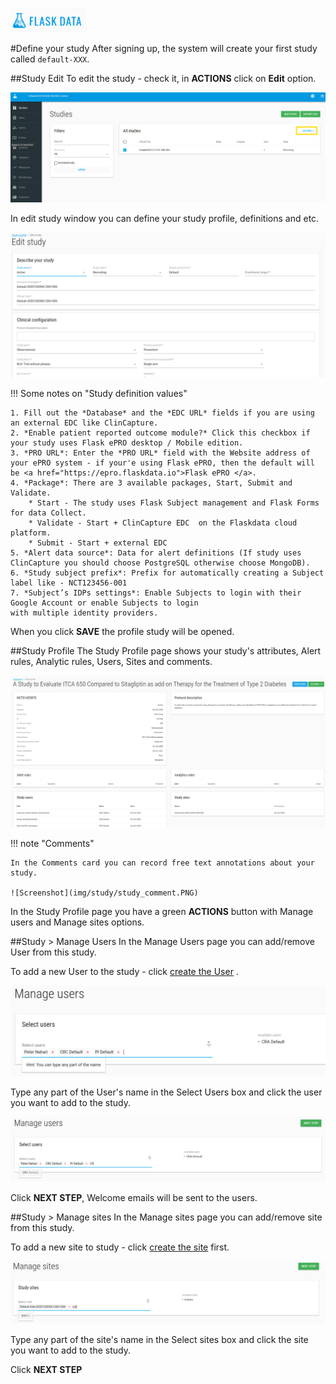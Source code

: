 <a href="https://www.flaskdata.io">![Screenshot](img/flaskdata_logo.PNG)</a>

#Define your study
After signing up, the system will create your first study called `default-XXX`.

##Study Edit
To edit the study - check it, in **ACTIONS** click on **Edit** option.

![Screenshot](img/study/studies_index_actions.PNG)

 In edit study window you can define your study profile, definitions and etc.

 ![Screenshot](img/study/edit_study.PNG)

!!! Some notes on  "Study definition values"

    1. Fill out the *Database* and the *EDC URL* fields if you are using an external EDC like ClinCapture.
    2. *Enable patient reported outcome module?* Click this checkbox if your study uses Flask ePRO desktop / Mobile edition.
    3. *PRO URL*: Enter the *PRO URL* field with the Website address of your ePRO system - if your'e using Flask ePRO, then the default will be <a href="https://epro.flaskdata.io">Flask ePRO </a>.
    4. *Package*: There are 3 available packages, Start, Submit and Validate.
        * Start - The study uses Flask Subject management and Flask Forms for data Collect.
        * Validate - Start + ClinCapture EDC  on the Flaskdata cloud platform.
        * Submit - Start + external EDC
    5. *Alert data source*: Data for alert definitions (If study uses ClinCapture you should choose PostgreSQL otherwise choose MongoDB).
    6. *Study subject prefix*: Prefix for automatically creating a Subject label like - NCT123456-001
    7. *Subject’s IDPs settings*: Enable Subjects to login with their Google Account or enable Subjects to login
    with multiple identity providers.

When you click **SAVE** the profile study will be opened.

##Study Profile
The Study Profile page shows your study's attributes, Alert rules, Analytic rules, Users, Sites and comments.

  ![Screenshot](img/study/study_profile.PNG)

!!! note "Comments"

    In the Comments card you can record free text annotations about your study.

    ![Screenshot](img/study/study_comment.PNG)

In the Study Profile page you have a green **ACTIONS**  button with Manage users and Manage sites options.

##Study > Manage Users
In the Manage Users page you can add/remove User from this study.

To add a new User to the study - click [create the User](./manage_users.md#add-user) .

![Screenshot](img/study/study_manage_users.PNG)

Type any part of the User's name in the Select Users box and click the user you want to add to the study.

![Screenshot](img/study/study_mange_users_type.PNG)

Click **NEXT STEP**, Welcome emails will be sent to the users.

##Study > Manage sites
In the Manage sites page you can add/remove site from this study.

To add a new site to study - click [create the site](./manage_sites.md#add-a-new-site) first.

![Screenshot](img/study/study_manage_sites.PNG)

Type any part of the site's name in the Select sites box and click the site you want to add to the study.

Click **NEXT STEP**

